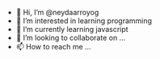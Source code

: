 - 👋 Hi, I’m @neydaarroyog
- 👀 I’m interested in learning programming
- 🌱 I’m currently learning javascript
- 💞️ I’m looking to collaborate on ...
- 📫 How to reach me ...

<!---
neydaarroyog/neydaarroyog is a ✨ special ✨ repository because its `README.md` (this file) appears on your GitHub profile.
You can click the Preview link to take a look at your changes.
--->

